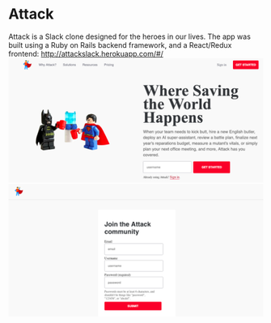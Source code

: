 # Attack

Attack is a Slack clone designed for the heroes in our lives. The app was built using a Ruby on Rails backend framework, and a React/Redux frontend: http://attackslack.herokuapp.com/#/
<kbd>![Splash Page](app/assets/images/splash.png)</kbd>
<kbd>![Alt text](app/assets/images/login.png)</kbd>
